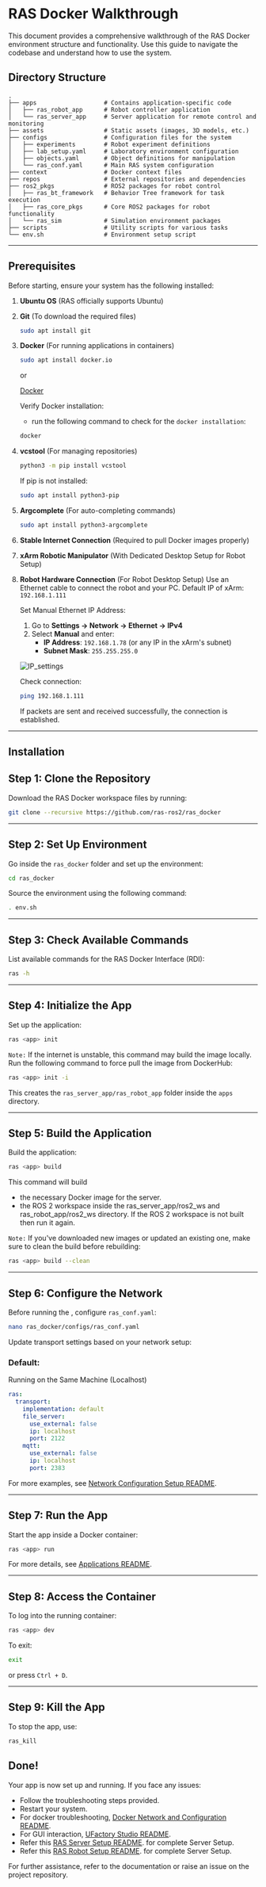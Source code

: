# RAS Docker Walkthrough

This document provides a comprehensive walkthrough of the RAS Docker environment structure and functionality. Use this guide to navigate the codebase and understand how to use the system.

## Directory Structure
```
.
├── apps                   # Contains application-specific code
│   ├── ras_robot_app      # Robot controller application
│   └── ras_server_app     # Server application for remote control and monitoring
├── assets                 # Static assets (images, 3D models, etc.)
├── configs                # Configuration files for the system
│   ├── experiments        # Robot experiment definitions
│   ├── lab_setup.yaml     # Laboratory environment configuration
│   ├── objects.yaml       # Object definitions for manipulation
│   └── ras_conf.yaml      # Main RAS system configuration
├── context                # Docker context files
├── repos                  # External repositories and dependencies
├── ros2_pkgs              # ROS2 packages for robot control
│   ├── ras_bt_framework   # Behavior Tree framework for task execution
│   ├── ras_core_pkgs      # Core ROS2 packages for robot functionality
│   └── ras_sim            # Simulation environment packages
├── scripts                # Utility scripts for various tasks
└── env.sh                 # Environment setup script
```
---
## Prerequisites
Before starting, ensure your system has the following installed:

1. **Ubuntu OS** (RAS officially supports Ubuntu)
2. **Git** (To download the required files)
   ```bash
   sudo apt install git
   ```
3. **Docker** (For running applications in containers)
   ```bash
   sudo apt install docker.io
   ```
   or

   [Docker](https://docs.docker.com/engine/install/ubuntu/)
  
   Verify Docker installation:
   - run the following command to check for the `docker installation`:
   ```bash
   docker
4. **vcstool** (For managing repositories)
   ```bash
   python3 -m pip install vcstool
   ```
   If pip is not installed:
   ```bash
   sudo apt install python3-pip
   ```
5. **Argcomplete** (For auto-completing commands)
   ```bash
   sudo apt install python3-argcomplete
   ```
6. **Stable Internet Connection** (Required to pull Docker images properly)
7. **xArm Robotic Manipulator** (With Dedicated Desktop Setup for Robot Setup)
8. **Robot Hardware Connection** (For Robot Desktop Setup)
   Use an Ethernet cable to connect the robot and your PC.
   Default IP of xArm: `192.168.1.111`

   Set Manual Ethernet IP Address:
   1. Go to **Settings → Network → Ethernet → IPv4**
   2. Select **Manual** and enter:
      - **IP Address**: `192.168.1.78` (or any IP in the xArm's subnet)
      - **Subnet Mask**: `255.255.255.0`

   ![IP_settings](images/ip_settings.png)

   Check connection:
   ```bash
   ping 192.168.1.111
   ```
   If packets are sent and received successfully, the connection is established.   
---
## Installation

## Step 1: Clone the Repository
Download the RAS Docker workspace files by running:
```bash
git clone --recursive https://github.com/ras-ros2/ras_docker
```
---
## Step 2: Set Up Environment
Go inside the `ras_docker` folder and set up the environment:
```bash
cd ras_docker
```
Source the environment using the following command:
```bash
. env.sh
```
---
## Step 3: Check Available Commands
List available commands for the RAS Docker Interface (RDI):
```bash
ras -h
```
---
## Step 4: Initialize the App
Set up the application:
```bash
ras <app> init
```
`Note:` If the internet is unstable, this command may build the image locally. Run the following command to force pull the image from DockerHub:
```bash
ras <app> init -i
```
This creates the `ras_server_app/ras_robot_app` folder inside the `apps` directory.

---
## Step 5: Build the Application
Build the application:
```bash
ras <app> build
```
This command will build 
- the necessary Docker image for the server.
- the ROS 2 workspace inside the ras_server_app/ros2_ws and ras_robot_app/ros2_ws directory.
If the ROS 2 workspace is not built then run it again.

`Note:` If you've downloaded new images or updated an existing one, make sure to clean the build before rebuilding:
```bash
ras <app> build --clean
```
---
## Step 6: Configure the Network
Before running the <app>, configure `ras_conf.yaml`:
```bash
nano ras_docker/configs/ras_conf.yaml
```
Update transport settings based on your network setup:
### Default: 
Running on the Same Machine (Localhost)
```yaml
ras:
  transport:
    implementation: default
    file_server:
      use_external: false
      ip: localhost
      port: 2122
    mqtt:
      use_external: false
      ip: localhost
      port: 2383
```
For more examples, see [Network Configuration Setup README](Network_configuration_setup_readme.md).

---
## Step 7: Run the App
Start the app inside a Docker container:
```bash
ras <app> run
```
For more details, see [Applications README](tmux_tabs_readme.md).

---
## Step 8: Access the Container
To log into the running <app> container:
```bash
ras <app> dev
```
To exit:
```bash
exit
```
or press `Ctrl + D`.

---
## Step 9: Kill the App
To stop the app, use:
```bash
ras_kill
```
## Done!
Your app is now set up and running. If you face any issues:
- Follow the troubleshooting steps provided.
- Restart your system.
- For docker troubleshooting, [Docker Network and Configuration README](docker_setup_troubleshoot_readme.md).
- For GUI interaction, [UFactory Studio README](UFactory_Studio_App_readme.md).
- Refer this [RAS Server Setup README](RAS_Server_Setup_readme.md). for complete Server Setup.
- Refer this [RAS Robot Setup README](RAS_Robot_Setup_readme.md). for complete Server Setup.
  
For further assistance, refer to the documentation or raise an issue on the project repository.
